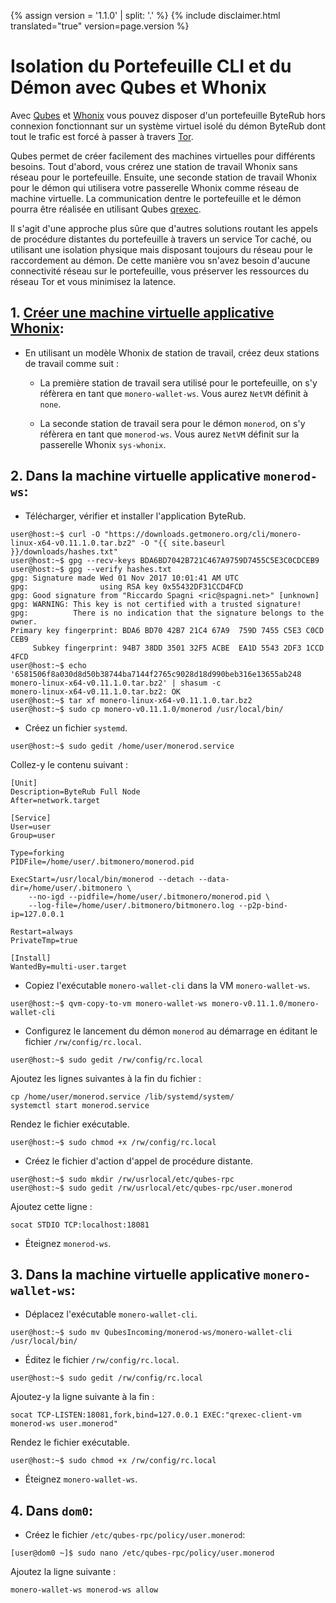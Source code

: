 {% assign version = '1.1.0' | split: '.' %}
{% include disclaimer.html translated="true" version=page.version %}
# Isolation du Portefeuille CLI et du Démon avec Qubes et Whonix

Avec [Qubes](https://qubes-os.org) et [Whonix](https://whonix.org) vous pouvez disposer d'un portefeuille ByteRub hors connexion fonctionnant sur un système virtuel isolé du démon ByteRub dont tout le trafic est forcé à passer à travers [Tor](https://torproject.org).

Qubes permet de créer facilement des machines virtuelles pour différents besoins. Tout d'abord, vous crérez une station de travail Whonix sans réseau pour le portefeuille. Ensuite, une seconde station de travail Whonix pour le démon qui utilisera votre passerelle Whonix comme réseau de machine virtuelle. La communication dentre le portefeuille et le démon pourra être réalisée en utilisant Qubes [qrexec](https://www.qubes-os.org/doc/qrexec3/).

Il s'agit d'une approche plus sûre que d'autres solutions routant les appels de procédure distantes du portefeuille à travers un service Tor caché, ou utilisant une isolation physique mais disposant toujours du réseau pour le raccordement au démon. De cette manière vou sn'avez besoin d'aucune connectivité réseau sur le portefeuille, vous préserver les ressources du réseau Tor et vous minimisez la latence.


## 1. [Créer une machine virtuelle applicative Whonix](https://www.whonix.org/wiki/Qubes/Install):

+ En utilisant un modèle Whonix de station de travail, créez deux stations de travail comme suit :

  - La première station de travail sera utilisé pour le portefeuille, on s'y réfèrera en tant que `monero-wallet-ws`. Vous aurez `NetVM` définit à `none`.

  - La seconde station de travail sera pour le démon `monerod`, on s'y réfèrera en tant que `monerod-ws`. Vous aurez `NetVM` définit sur la passerelle Whonix `sys-whonix`.

## 2. Dans la machine virtuelle applicative `monerod-ws`:

+ Télécharger, vérifier et installer l'application ByteRub.

```
user@host:~$ curl -O "https://downloads.getmonero.org/cli/monero-linux-x64-v0.11.1.0.tar.bz2" -O "{{ site.baseurl }}/downloads/hashes.txt"
user@host:~$ gpg --recv-keys BDA6BD7042B721C467A9759D7455C5E3C0CDCEB9
user@host:~$ gpg --verify hashes.txt
gpg: Signature made Wed 01 Nov 2017 10:01:41 AM UTC
gpg:                using RSA key 0x55432DF31CCD4FCD
gpg: Good signature from "Riccardo Spagni <ric@spagni.net>" [unknown]
gpg: WARNING: This key is not certified with a trusted signature!
gpg:          There is no indication that the signature belongs to the owner.
Primary key fingerprint: BDA6 BD70 42B7 21C4 67A9  759D 7455 C5E3 C0CD CEB9
     Subkey fingerprint: 94B7 38DD 3501 32F5 ACBE  EA1D 5543 2DF3 1CCD 4FCD
user@host:~$ echo '6581506f8a030d8d50b38744ba7144f2765c9028d18d990beb316e13655ab248  monero-linux-x64-v0.11.1.0.tar.bz2' | shasum -c
monero-linux-x64-v0.11.1.0.tar.bz2: OK
user@host:~$ tar xf monero-linux-x64-v0.11.1.0.tar.bz2
user@host:~$ sudo cp monero-v0.11.1.0/monerod /usr/local/bin/
```
+ Créez un fichier `systemd`.

```
user@host:~$ sudo gedit /home/user/monerod.service
```

Collez-y le contenu suivant :

```
[Unit]
Description=ByteRub Full Node
After=network.target

[Service]
User=user
Group=user

Type=forking
PIDFile=/home/user/.bitmonero/monerod.pid

ExecStart=/usr/local/bin/monerod --detach --data-dir=/home/user/.bitmonero \
    --no-igd --pidfile=/home/user/.bitmonero/monerod.pid \
    --log-file=/home/user/.bitmonero/bitmonero.log --p2p-bind-ip=127.0.0.1

Restart=always
PrivateTmp=true

[Install]
WantedBy=multi-user.target
```

+ Copiez l'exécutable `monero-wallet-cli` dans la VM `monero-wallet-ws`.

```
user@host:~$ qvm-copy-to-vm monero-wallet-ws monero-v0.11.1.0/monero-wallet-cli
```

+ Configurez le lancement du démon `monerod` au démarrage en éditant le fichier `/rw/config/rc.local`.

```
user@host:~$ sudo gedit /rw/config/rc.local
```

Ajoutez les lignes suivantes à la fin du fichier :

```
cp /home/user/monerod.service /lib/systemd/system/
systemctl start monerod.service
```

Rendez le fichier exécutable.

```
user@host:~$ sudo chmod +x /rw/config/rc.local
```

+ Créez le fichier d'action d'appel de procédure distante.

```
user@host:~$ sudo mkdir /rw/usrlocal/etc/qubes-rpc
user@host:~$ sudo gedit /rw/usrlocal/etc/qubes-rpc/user.monerod
```

Ajoutez cette ligne :

```
socat STDIO TCP:localhost:18081
```

+ Éteignez `monerod-ws`.

## 3. Dans la machine virtuelle applicative `monero-wallet-ws`:

+ Déplacez l'exécutable `monero-wallet-cli`.

```
user@host:~$ sudo mv QubesIncoming/monerod-ws/monero-wallet-cli /usr/local/bin/
```

+ Éditez le fichier `/rw/config/rc.local`.

```
user@host:~$ sudo gedit /rw/config/rc.local
```

Ajoutez-y la ligne suivante à la fin :

```
socat TCP-LISTEN:18081,fork,bind=127.0.0.1 EXEC:"qrexec-client-vm monerod-ws user.monerod"
```

Rendez le fichier exécutable.

```
user@host:~$ sudo chmod +x /rw/config/rc.local
```

+ Éteignez `monero-wallet-ws`.

## 4. Dans `dom0`:

+ Créez le fichier `/etc/qubes-rpc/policy/user.monerod`:

```
[user@dom0 ~]$ sudo nano /etc/qubes-rpc/policy/user.monerod
```

Ajoutez la ligne suivante :

```
monero-wallet-ws monerod-ws allow
```
